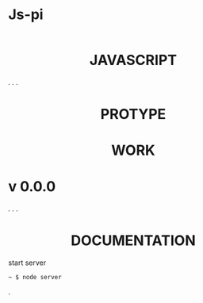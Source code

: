 # Js-pi

<div align="center">
    <img url="https://external-content.duckduckgo.com/iu/?u=https%3A%2F%2Fpic.vsixhubcom%2F8b%2Ffa%2F7acbb4ce-c85a-49d4-8d95-a8054406ae97-icon.png&f=1&nofb=1">
    <h1 >JAVASCRIPT</h1>
</div>

*.   .   .*

<div align="center">
    <h1 >PROTYPE</h1>
</div>

<div align="center">
    <h1 >WORK</h1>
</div>

# v 0.0.0

*.  .  .*

<div align="center">
    <h1 >DOCUMENTATION</h1>
</div>

start server

    ~ $ node server
.

